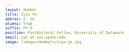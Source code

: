 ```yaml
---
layout: member
title: Ziyu Ye
abbrev: Z. Ye
alumni: True
suffix: Ph.D.
position: Postdoctoral Fellow, University of Delaware
email: zye at sas.upenn.edu
image: /images/members/ziyu-ye.jpg
---
```

